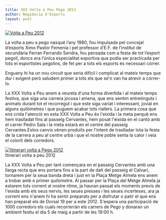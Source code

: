 ```yaml
---
title: XXX Volta a Peu Pego 2012
author: Regidoria d'Esports
layout: post
---
```

<a href="http://www.pego.org/images/news/20120430_xxx_volta_peu_big.png" title="Volta a Peu 2012" class="inline-image" target="_blank">
    <img src="http://www.pego.org/images/news/20120430_xxx_volta_peu_small.png" alt="Volta a Peu 2012" />
</a>

La volta a peu a pego nasqué l’any 1980, fou impulsada pel concejal d’esports Ximo Pastor Femenia i pel professor d’E.F. de l’institut  de secundària Ferran Ferrando Sendra, fou pensada com a festa de tot l’esport pegolí, doncs era l’única especialitat esportiva que podia ser practicada per tots el esportistes pegolins, de fet per a tots els esports és necessari córrer.

Enguany hi ha un nou circuit que seria difícil i complicat al mateix temps que dur i exigent però saludem primer a tots els que se'n van ha atrevir a córrer-lo.

La XXX Volta a Peu anem a veurela d'una forma divertida i al mateix temps festiva, que siga una carrera jocosa i amena, que ens sentim entretinguts i animats durant tot el recorregut i que este siga variat i interessant, jovial en alguns quilòmetres i que puguem acabar tots riallers.
La primera cosa que ens crida l'atenció en esta XXX Volta a Peu és l'eixida i la meta perquè ens hem traslladat fins al passeig Cervantes, hem posat l'eixida en el cantó amb el carrer Pedro Sala i la meta estarà en el centre del passeig Cervantes.Estos canvis vénen produïts per l'intent de traslladar tota la festa de la carrera a peu al centre urbà i que el nostre poble senta la calor i veia el colorit dels corredors.

<a href="http://www.pego.org/images/news/20120430_itinerari_volta_peu_big.png" title="Itinerati volta a Peu 2012" class="salone-image center">
	<img src="http://www.pego.org/images/news/20120430_itinerari_volta_peu_small.png" alt="Itinerari volta a Pego 2012">
</a>
<div class="salone-image-title">
Itinerari volta a peu 2012
</div>

La XXX Volta a Peu per tant començara en el passeig Cervantes amb una llarga recta que ens portara fins a la part de dalt del passeig el Calvari, tornarem per la seua banda dreta i just en la Plaça Metge Almela ens anem a trobar amb e primer quilòmetre. Al passar per la Plaça del Metge Almela ja estarem tots corrent al nostre ritme, ja hauran passat els moments previs de l'eixida amb els seus nervis, les seues presses i les seues incerteses, ara ja corrent ens n'anem hi ha sentir preparats per a disfrutar o patir el que ens han preparat els de Dorsal 19 per a este 2012. S'espera una participació de 1000 corredors els cuals recorrerràn els carrers de Pego y donaran un ambient festiu el dia 5 de maig a partir de les 19:00 h.